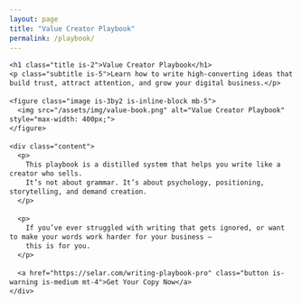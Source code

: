 ```yaml
---
layout: page
title: "Value Creator Playbook"
permalink: /playbook/
---
```


<section class="section">
  <div class="container has-text-centered">

    <h1 class="title is-2">Value Creator Playbook</h1>
    <p class="subtitle is-5">Learn how to write high-converting ideas that build trust, attract attention, and grow your digital business.</p>

    <figure class="image is-3by2 is-inline-block mb-5">
      <img src="/assets/img/value-book.png" alt="Value Creator Playbook" style="max-width: 400px;">
    </figure>

    <div class="content">
      <p>
        This playbook is a distilled system that helps you write like a creator who sells.
        It’s not about grammar. It’s about psychology, positioning, storytelling, and demand creation.
      </p>

      <p>
        If you’ve ever struggled with writing that gets ignored, or want to make your words work harder for your business —
        this is for you.
      </p>

      <a href="https://selar.com/writing-playbook-pro" class="button is-warning is-medium mt-4">Get Your Copy Now</a>
    </div>

  </div>
</section>
